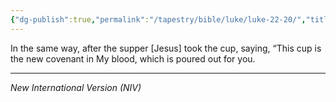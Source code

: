 ```yaml
---
{"dg-publish":true,"permalink":"/tapestry/bible/luke/luke-22-20/","title":"Luke 22:20","tags":["bible-verse","bible-verse"],"dgHomeLink":true,"dgShowLocalGraph":true,"dgEnableSearch":true}
---
```



In the same way, after the supper [Jesus] took the cup, saying, “This cup is the new covenant in My blood, which is poured out for you.

---
*New International Version (NIV)*